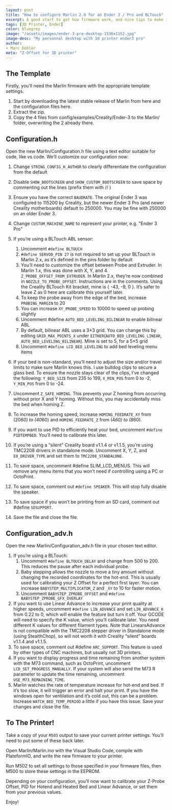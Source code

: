 ```yaml
---
layout: post
title: "How to configure Marlin 2.0 for an Ender 3 / Pro and BLTouch"
excerpt: A good start to get how firmware work, and nice tips to make it custom version for Ender 3 BLTouch
tags: [3D Printer, Ender]
color: bluegrey
image: "/assets/images/ender-3-pro-desktop-1536x1152.jpg"
image-desc: "My personnal desktop with 3d printer ender3 pro"
author:
- Marc Dobler
meta: "Z-Offset for 3D printer"
---
```


## The Template

Firstly, you’ll need the Marlin firmware with the appropriate template settings.

1. Start by downloading the latest stable release of Marlin from here and the configuration files here.
2. Extract the zip.
3. Copy the 4 files from config/examples/Creality/Ender-3 to the Marlin/ folder, overwriting the 2 already there.

## Configuration.h

Open the new Marlin/Configuration.h file using a text editor suitable for code, like vs code. We’ll customize our configuration now:

1. Change `STRING_CONFIG_H_AUTHOR` to clearly differentiate the configuration from the default
2. Disable `SHOW_BOOTSCREEN` and `SHOW_CUSTOM_BOOTSCREEN` to save space by commenting out the lines (prefix them with //  )
3. Ensure you have the correct `BAUDRATE`. The original Ender 3 was configured to 115200 by Creality, but the newer Ender 3 Pro (and newer Creality motherboards) default to 250000. You may be fine with 250000 on an older Ender 3.
4. Change `CUSTOM_MACHINE_NAME` to represent your printer, e.g. "Ender 3 Pro"
5. If you’re using a BLTouch ABL sensor:
    1. Uncomment `#define BLTOUCH`
    2. `#define SERVO0_PIN 27` is not required to set up your BLTouch in Marlin 2.x, as it’s defined in the pins folder by default
    3. You’ll need to customize the offset between Probe and Extruder. In Marlin 1.x, this was done with X, Y, and 4. `Z_PROBE_OFFSET_FROM_EXTRUDER`. In Marlin 2.x, they’re now combined in `NOZZLE_TO_PROBE_OFFSET`. Instructions are in the comments. Using the Creality BLTouch Kit bracket, mine is { -43, -9, 0 }. It’s safer to leave Z as 0 here are calibrate this yourself later.
    4. To keep the probe away from the edge of the bed, increase `PROBING_MARGIN` to 20
    5. You can increase `XY_PROBE_SPEED` to 10000 to speed up probing slightly
    6. Uncomment #define `AUTO_BED_LEVELING_BILINEAR` to enable bilinear ABL
    7. By default, bilinear ABL uses a 3×3 grid. You can change this by editing `GRID_MAX_POINTS_X` under `EITHER`(`AUTO_BED_LEVELING_LINEAR`, `AUTO_BED_LEVELING_BILINEAR`). Mine is set to 5, for a 5×5 grid
    8. Uncomment `#define LCD_BED_LEVELING` to add bed leveling menu items

6. If your bed is non-standard, you’ll need to adjust the size and/or travel limits to make sure Marlin knows this. I use bulldog clips to secure a glass bed. To ensure the nozzle stays clear of the clips, I’ve changed the following: `Y_BED_SIZE` from 235 to 199, `X_MIN_POS` from 0 to -2, `Y_MIN_POS` from 0 to -24.
7. Uncomment `Z_SAFE_HOMING`. This prevents your Z homing from occurring without prior X and Y homing. Without this, you may accidentally miss the bed when homing Z.
8. To increase the homing speed, increase `HOMING_FEEDRATE_XY` from (20*60) to (40*60) and `HOMING_FEEDRATE_Z` from (4*60) to (8*60).
9. If you want to use PID to efficiently heat your bed, uncomment `#define PIDTEMPBED`. You’ll need to calibrate this later.
10. If you’re using a “silent” Creality board v1.1.4 or v1.1.5, you’re using TMC2208 drivers in standalone mode. Uncomment X, Y, Z, and `E0_DRIVER_TYPE` and set them to `TMC2208_STANDALONE`.
11. To save space, uncomment #define SLIM_LCD_MENUS. This will remove any menu items that you won’t need if controlling using a PC or OctoPrint.
12. To save space, comment out `#define SPEAKER`. This will stop fully disable the speaker.
13. To save space if you won’t be printing from an SD card, comment out #define `SDSUPPORT`.
14. Save the file and close the file.

## Configuration_adv.h

Open the new Marlin/Configuration_adv.h file in your chosen text editor.

1. If you’re using a BLTouch:
    1. Uncomment `#define BLTOUCH_DELAY` and change from 500 to 200. This reduces the pause after each individual probe.
    2. Baby stepping allows the nozzle to move a tiny amount without changing the recorded coordinates for the hot-end. This is usually used for calibrating your Z Offset for a perfect first layer. You can increase `BABYSTEP_MULTIPLICATOR_Z` and `_XY` to 10 for faster motion.
    3. Uncomment `BABYSTEP_ZPROBE_OFFSET` and `#define BABYSTEP_ZPROBE_GFX_OVERLAY`
2. If you want to use Linear Advance to increase your print quality at higher speeds, uncomment `#define LIN_ADVANCE` and set `LIN_ADVANCE_K` from 0.22 to 0, which will enable the feature but turn it off. Your GCODE will need to specify the K value, which you’ll calibrate later. You need different K values for different filament types. Note that LinearsAdvance is not compatible with the TMC2208 stepper driver in Standalone mode (using StealthChop), so will not worth it with Creality “silent” boards v1.1.4 and v1.1.5.
3. To save space, comment out #define `ARC_SUPPORT`. This feature is used by other types of CNC machines, but usually not 3D printers.
4. If you want to display progress and time remaining from another system with the M73 command, such as OctoPrint, uncomment `LCD_SET_PROGRESS_MANUALLY`. If your system will also send the M73 R parameter to update the time remaining, uncomment `USE_M73_REMAINING_TIME`.
5. Marlin watches the rate of temperature increase for hot-end and bed. If it’s too slow, it will trigger an error and halt your print. If you have the windows open for ventilation and it’s cold out, this can be a problem. Increase `WATCH_BED_TEMP_PERIOD` a little if you have this issue.
Save your changes and close the file.

## To The Printer!

Take a copy of your `M503` output to save your current printer settings. You’ll need to put some of these back later.

Open Marlin/Marlin.ino with the Visual Studio Code, compile with PlateformIO, and write the new firmware to your printer.

Run M502 to set all settings to those specified in your firmware files, then M500 to store these settings in the EEPROM.

Depending on your configuration, you’ll now want to calibrate your Z-Probe Offset, PID for Hotend and Heated Bed and Linear Advance, or set them from your previous values.

Enjoy!